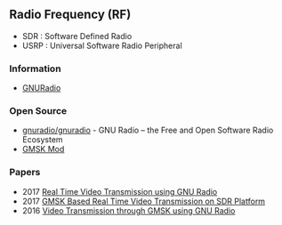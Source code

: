 ## Radio Frequency (RF)
- SDR : Software Defined Radio
- USRP : Universal Software Radio Peripheral


### Information
- [GNURadio](https://www.gnuradio.org/)



### Open Source
- [gnuradio/gnuradio](https://github.com/gnuradio/gnuradio) - GNU Radio – the Free and Open Software Radio Ecosystem
- [GMSK Mod](https://wiki.gnuradio.org/index.php/GMSK_Mod)


### Papers
- 2017 [Real Time Video Transmission using GNU Radio](http://faculty.iitmandi.ac.in/~siddhartha/final_report_video_transmission.pdf)
- 2017 [GMSK Based Real Time Video Transmission on SDR Platform](https://www.ripublication.com/ijaer17/ijaerv12n15_%20(51).pdf)
- 2016 [Video Transmission through GMSK using GNU Radio](https://research.ijcaonline.org/icaet2016/number4/icaet056.pdf)


